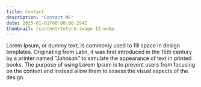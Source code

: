 ```yaml
---
title: Contact
description: "Contact ME"
date: 2025-01-01T00:00:00.294Z
thumbnail: /content/totoro-image-12.webp
---
```


Lorem Ipsum, or dummy text, is commonly used to fill space in design templates. Originating from Latin, it was first introduced in the 15th century by a printer named "Johnson" to simulate the appearance of text in printed books. The purpose of using Lorem Ipsum is to prevent users from focusing on the content and instead allow them to assess the visual aspects of the design.

